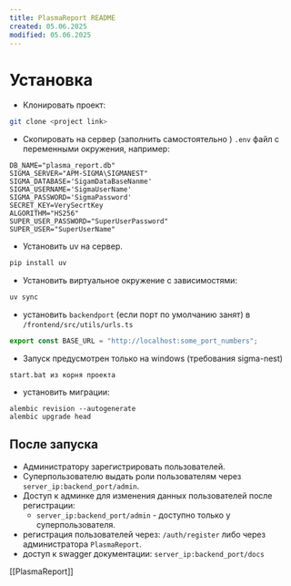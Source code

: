 ```yaml
---
title: PlasmaReport README
created: 05.06.2025
modified: 05.06.2025
---
```

# Установка 
- Клонировать проект:
```bash
git clone <project link>
```

- Скопировать на сервер (заполнить самостоятельно ) `.env` файл с переменными окружения, например:
```text
DB_NAME="plasma_report.db"
SIGMA_SERVER="APM-SIGMA\SIGMANEST"
SIGMA_DATABASE='SigamDataBaseNanme'
SIGMA_USERNAME='SigmaUserName'
SIGMA_PASSWORD='SigmaPassword'
SECRET_KEY=VerySecrtKey
ALGORITHM="HS256"
SUPER_USER_PASSWORD="SuperUserPassword"
SUPER_USER="SuperUserName"
```

- Установить uv на сервер.
```bash
pip install uv
```

- Установить виртуальное окружение с зависимостями:
```bash
uv sync
```

- установить  `backendport` (если порт по умолчанию занят) в `/frontend/src/utils/urls.ts`
```typescript
export const BASE_URL = "http://localhost:some_port_numbers";
```

- Запуск предусмотрен только на windows (требования sigma-nest)
```text
start.bat из корня проекта
```

- установить миграции:
```
alembic revision --autogenerate
alembic upgrade head
```


## После запуска
- Администратору зарегистрировать пользователей. 
- Суперпользователю выдать роли пользователям через `server_ip:backend_port/admin`.
- Доступ к админке для изменения данных пользователей после регистрации:
    - `server_ip:backend_port/admin` - доступно только у суперпользователя. 
- регистрация пользователей через: `/auth/register` либо  через администратора `PlasmaReport`.
- доступ к swagger документации: `server_ip:backend_port/docs`

[[PlasmaReport]]
